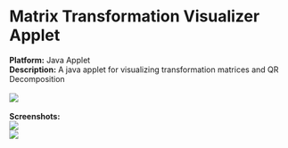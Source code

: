 <h1>Matrix Transformation Visualizer Applet</h1>

<div><strong>Platform:</strong> Java Applet</div>

<div><strong>Description:</strong> A java applet for visualizing transformation matrices and QR Decomposition</div>

<br/>
<div>
<img src="http://i.imgur.com/l5iGZAb.png" />
</div>

<br/>
<div><strong>Screenshots:</strong><br/>
<div><img src="https://github.com/pyephyomaung/RipMath/blob/master/RipMath/dist/screenshot_spiral45zMatrix.png?raw=true"  /></div>
<div><img src="https://raw.githubusercontent.com/pyephyomaung/RipMath/master/RipMath/dist/screenshot_spiral45zPlot.png?raw=true"  /></div>
</div>
